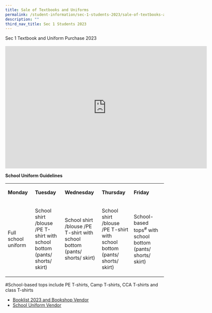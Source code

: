 ```yaml
---
title: Sale of Textbooks and Uniforms
permalink: /student-information/sec-1-students-2023/sale-of-textbooks-and-uniforms/
description: ""
third_nav_title: Sec 1 Students 2023
---
```

<p>Sec 1 Textbook and Uniform Purchase 2023<br /><br /><iframe src="https://docs.google.com/presentation/d/e/2PACX-1vSypPjhLTNIEZATrqCTJTwswQA0gV56A6ZtHtxzEm95G3s7QNxepfnt45yvJKALMs1IpH7t83sIeukE/embed?start=false&amp;loop=false&amp;delayms=3000" width="640" height="389" frameborder="0" allowfullscreen="allowfullscreen"></iframe></p>
<p><strong>School Uniform Guidelines</strong></p>
<table width="761">
<tbody>
<tr>
<td width="119">
<p><strong>Monday</strong></p>
</td>
<td width="159">
<p><strong>Tuesday</strong></p>
</td>
<td width="164">
<p><strong>Wednesday</strong></p>
</td>
<td width="159">
<p><strong>Thursday</strong></p>
</td>
<td width="159">
<p><strong>Friday</strong></p>
</td>
</tr>
<tr>
<td width="119">
<p>Full school uniform</p>
</td>
<td width="159">
<p>School shirt /blouse /PE T-shirt with school bottom (pants/ shorts/ skirt)</p>
</td>
<td width="164">
<p>School shirt /blouse /PE T-shirt with school bottom (pants/ shorts/ skirt)</p>
</td>
<td width="159">
<p>School shirt /blouse /PE T-shirt with school bottom (pants/ shorts/ skirt)</p>
</td>
<td width="159">
<p>School-based tops<sup>#</sup>&nbsp;with school bottom (pants/ shorts/ skirt)</p>
</td>
</tr>
</tbody>
</table>
<p>#School-based tops include PE T-shirts, Camp T-shirts, CCA T-shirts and class T-shirts</p>
<ul>
<li><a href="/student-information/booklist-2023-n-bookshop-vendor" target=""><u>Booklist 2023 and Bookshop Vendor</u></a></li>
<li><a href="/student-information/school-uniform-vendor" target=""><u>School Uniform Vendor</u></a></li>
</ul>